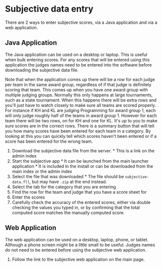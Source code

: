 # Subjective data entry

There are 2 ways to enter subjective scores, via a Java application and via a web application.

## Java Application

The Java application can be used on a desktop or laptop. 
This is useful when bulk entering scores.
For any scores that will be entered using this application the judges names need to be entered into the software before downloading the subjective data file.


Note that when the application comes up there will be a row for each judge per team in the same award group, regardless of if that judge is definitely scoring that team. 
This comes up when you have one award group with multiple judging groups. 
Normally this only happens at large tournaments, such as a state tournament.
When this happens there will be extra rows and you'll just have to watch closely to make sure all teams are scored properly. 
For instance if KH and KL are judging Programming for award group 1, each will only judge roughly half of the teams in award group 1.
However for each team there will be two rows, on for KH and one for KL. 
It's up to you to make sure scores are in the correct rows. 
There is a summary button that will tell you how many scores have been entered for each team in a category. 
By looking at this you can quickly tell which scores haven't been entered or if a score has been entered for the wrong team.


  1. Download the subjective data file from the server.
    * This is a link on the admin index
  1. Start the subjective app
    * It can be launched from the main launcher application
    * It is included in the install or can be downloaded from the main index or the admin index
  1. Select the file that was downloaded
    * The file should be `subjective-data.fll`, but may have `.zip` at the end instead.
  1. Select the tab for the category that you are entering
  1. Find the row for the team and judge that you have a score sheet for
  1. Enter the scores
  1. Carefully check the accuracy of the entered scores, either via double checking the values you typed in, or by confirming that the total computed score matches the manually computed score.

## Web Application

The web application can be used on a desktop, laptop, phone, or tablet. Although a phone screen might be a little small to be useful. Judges names do not need to be entered before using the subjective web application.

  1. Follow the link to the subjective web application on the main page.
